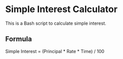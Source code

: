 # Simple Interest Calculator

This is a Bash script to calculate simple interest.  

## Formula  
Simple Interest = (Principal * Rate * Time) / 100

